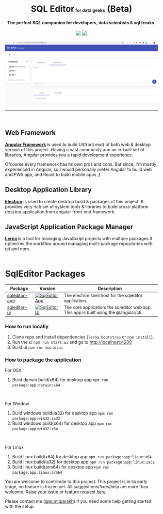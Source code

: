 <p align="center">
  <h1 align="center">SQL Editor<span style="font-size:14px;"> for data geeks</span> (Beta)</h1>
  <h4 align="center">The perfect SQL companion for developers, data scientists & sql freaks.</h4>
</p>

<p align="center" >
  <img src="https://img.shields.io/badge/license-MIT-green.svg"/>
  <a href="https://competent-shaw-8b7294.netlify.com/" target="_blank">
  <img src="https://img.shields.io/badge/app-running-green.svg" />
  </a>
</p>

<p align="center">
  <img align="center" src="https://raw.githubusercontent.com/sumitparakh/sqleditor/d26faaa666a80f6ef93e57884bc181fe3eff71b8/packages/sqleditor-ui/screenshot.png"/>
</p>

<hr>
<br/>

<h2>Web Framework</h2>
<strong><a href="https://angular.io" target="_blank">Angular Framework</a></strong> is used to build UI(front end) of both web & desktop version of this project. Having a vast community and an in-built set of libraries, Angular provides you a rapid development experience.

Ofcourse every framework has its own pros and cons. But since, I'm mostly experienced in Angular, so I would personally prefer Angular to build web and PWA app, and React to build mobile apps ;) .
<br/>

<h2>Desktop Application Library</h2>
<strong><a href="https://electronjs.org" target="_blank">Electron</a></strong> is used to create desktop build & packages of this project. It provides very rich set of system tools & libraries to build cross-platform desktop application from angular front-end framework.

<br/>
<h2>JavaScript Application Package Manager</h2>
<strong><a href="https://lernajs.io/" target="_blank">Lerna</a></strong> is a tool for managing JavaScript projects with multiple packages.It optimizes the workflow around managing multi-package repositories with git and npm.

<br/>
<br/>
<h1>SqlEditor Packages</h1>

| Package                                                                                      | Version                                                                                                                                                     | Description                                                                            |
| -------------------------------------------------------------------------------------------- | ----------------------------------------------------------------------------------------------------------------------------------------------------------- | -------------------------------------------------------------------------------------- |
| [sqleditor-app](https://github.com/sumitparakh/sqleditor/tree/master/packages/sqleditor-app) | [![SqlEditor App](https://img.shields.io/badge/version-1.0.0-yellowgreen.svg)](https://github.com/sumitparakh/sqleditor/tree/master/packages/sqleditor-app) | The electron shell host for the sqleditor application.                                 |
| [sqleditor-ui](https://github.com/sumitparakh/sqleditor/tree/master/packages/sqleditor-ui)   | [![SqlEditor UI](https://img.shields.io/badge/version-1.0.0-yellowgreen.svg)](https://github.com/sumitparakh/sqleditor/tree/master/packages/sqleditor-ui)   | The core application: the sqleditor web app. This app is built using the @angular/cli. |

### How to run locally

1. Clone repo and install dependencies (`lerna bootstrap` or `npm install`).
2. Run the ui `npm run start:ui` and go to [http://localhost:4200](http://localhost:4200)
3. Build ui `npm run build:ui`

### How to package the application

For OSX

1. Build darwin build(x64) for desktop app `npm run package:app:darwin:x64`

<br>

For Window

1. Build windows build(ia32) for desktop app `npm run package:app:win32:ia32`
2. Build windows build(x64) for desktop app `npm run package:app:win32:x64`

<br>

For Linux

1. Build linux build(x64) for desktop app `npm run package:app:linux:x64`
2. Build linux build(ia32) for desktop app `npm run package:app:linux:ia32`
3. Build linux build(arm64) for desktop app `npm run package:app:linux:arm64`

You are welcome to contribute to this project. This project is in its early stage, no feature is frozen yet. All suggestions/fixes/help are more than welcome. Raise your issue or feature request <a href="https://github.com/sumitparakh/sqleditor/issues/new" target="_blank">here</a>

Please contact me ([@sumitparakh](https://twitter.com/sumitparak)) if you need some help getting started with the setup.
